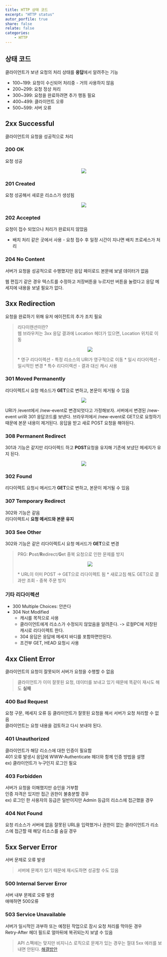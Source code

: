 ```yaml
---
title: HTTP 상태 코드
excerpt: "HTTP status"
autor_porfile: true
share: false
relate: false
categories:
    - HTTP
---
```


## 상태 코드
클라이언트가 보낸 요청의 처리 상태를 **응답**에서 알려주는 기능

* 100~199: 요청이 수신되어 처리중 - 거의 사용하지 않음
* 200~299: 요청 정상 처리
* 300~399: 요청을 완료하려면 추가 행동 필요
* 400~499: 클라이언트 오류
* 500~599: 서버 오류

## 2xx Successful
클라이언트의 요청을 성공적으로 처리

### 200 OK
요청 성공
<p align="center"><img src="../../assets/images/blogImg/200_ok.png"/></p>

### 201 Created
요청 성공해서 새로운 리소스가 생성됨
<p align="center"><img src="../../assets/images/blogImg/201_created.png"/></p>

### 202 Accepted
요청이 접수 되었으나 처리가 완료되지 않았음

* 배치 처리 같은 곳에서 사용 - 요청 접수 후 일정 시간이 지나면 배치 프로세스가 처리

### 204 No Content
서버가 요청을 성공적으로 수행했지만 응답 페이로드 본문에 보낼 데이터가 없음

웹 편집기 같은 경우 텍스트를 수정하고 저장버튼을 누르지만 버튼을 눌렀다고 응답 메세지에 내용을 보낼 필요가 없다.

## 3xx Redirection
요청을 완료하기 위해 유저 에이전트의 추가 조치 필요

> 리다이렌션이란?  
> 웹 브라우저는 3xx 응답 결과에 Location 헤더가 있으면, Location 위치로 이동
> <p align="center"><img src="../../assets/images/blogImg/redirection.png"/></p>
> * 영구 리다이렉션 - 특정 리소스의 URI가 영구적으로 이동
> * 일시 리다이렉션 - 일시적인 변경
> * 특수 리다이렉션 - 결과 대신 캐시 사용

### 301 Moved Permanently
리다이렉트시 요청 메소드가 **GET**으로 변하고, 본문이 제거될 수 있음
<p align="center"><img src="../../assets/images/blogImg/308_permanent_redirect.png"/></p>
URI가 /event에서 /new-event로 변경되엇다고 가정해보자.  
서버에서 변경된 /new-event uri와 301 응답코드를 보낸다.  
브라우저에서 /new-event로 GET으로 요청하기 때문에 본문 내용이 제거된다.  
응답을 받고 새로 POST 요청을 해야된다.

### 308 Permanent Redirect
301과 기능은 같지만 리다이렉드 하고 **POST**요청을 유지해 기존에 보냈던 메세지가 유지 된다.
<p align="center"><img src="../../assets/images/blogImg/301_moved_permanently.png"/></p>

### 302 Found
리다이렉트 요청시 메서드가 **GET**으로 변하고, 본문이 제거될 수 있음

### 307 Temporary Redirect
302와 기능은 같음  
리다이렉트시 **요청 메서드와 본문 유지**

### 303 See Other
302와 기능은 같은
리다이렉트시 요청 메서드가 **GET**으로 변경

> PRG: **P**ost/**R**edirect/**G**et
> 중복 요청으로 인한 문제를 방지
> <p align="center"><img src="../../assets/images/blogImg/prg.png"/></p>
> * URL이 이미 POST -> GET으로 리다이렉트 됨
> * 새로고침 해도 GET으로 결과만 조회 - 중복 주문 방지

### 기타 리다이렉션
* 300 Multiple Choices: 안쓴다
* 304 Not Modified
  * 캐시를 목적으로 사용
  * 클라이언트에게 리소스가 수정되지 않았음을 알려준다. -> 로컬PC에 저장된 캐시로 리다이렉트 한다.
  * 304 응답은 응답에 메세지 바디를 포함하면안된다.
  * 조건부 GET, HEAD 요청시 사용


## 4xx Client Error
클라이언트의 요청이 잘못되어 서버가 요청을 수행할 수 없음
> 클라이언트가 이미 잘못된 요청, 데이터를 보내고 있기 때문에 똑같이 재시도 해도 **실패**

### 400 Bad Request
요청 구문, 메세지 오류 등 클라이언트가 잘못된 요청을 해서 서버가 요청 처리할 수 없음  
클라이언트는 요청 내용을 검토하고 다시 보내야 된다.

### 401 Unauthorized
클라이언트가 해당 리소스에 대한 인증이 필요함  
401 오류 발생시 응답에 WWW-Authenticate 헤더와 함께 인증 방법을 설명  
ex) 클라이언트가 누구인지 로그인 필요

### 403 Forbidden
서버가 요청을 이해했지만 승인을 거부함  
인증 자격은 있지만 접근 권한이 불충분할 경우  
ex) 로그인 한 사용자의 등급은 일반이지만 Admin 등급의 리소스에 접근했을 경우

### 404 Not Found
요청 리소스가 서버에 없음
잘못된 URL을 입력했거나 권한이 없는 클라이언트가 리소스에 접근할 때 해당 리소스를 숨길 경우

## 5xx Server Error
서버 문제로 오류 발생  
> 서버에 문제가 있기 때문에 재시도하면 성공할 수도 있음

### 500 Internal Server Error
서버 내부 문제로 오류 발생  
애매하면 500오류

### 503 Service Unavailable
서버가 일시적인 과부하 또는 예정된 작업으로 잠시 요청 처리를 막아둔 경우  
Retry-After 헤더 필드로 얼마뒤에 복귀되는지 보낼 수 있음

> API 스펙에는 맞지만 비지니스 로직으로 문제가 있는 경우는 절대 5xx 에러를 보내면 안된다.
> [해결방안](https://www.inflearn.com/questions/111465)






